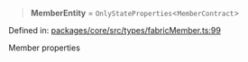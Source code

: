 > **MemberEntity** = `OnlyStateProperties`\<`MemberContract`\>

Defined in: [packages/core/src/types/fabricMember.ts:99](https://github.com/signalwire/signalwire-js/blob/52fa77b6c8db68f4c99b30b3776f45a4309e15bf/packages/core/src/types/fabricMember.ts#L99)

Member properties
